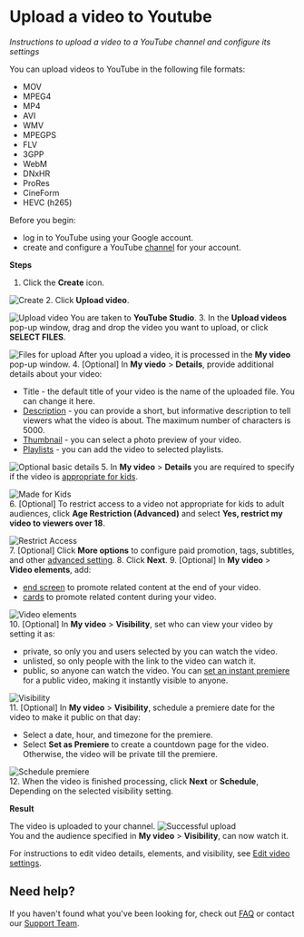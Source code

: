 # Upload a video to Youtube
_Instructions to upload a video to a YouTube channel and configure its settings_

You can upload videos to YouTube in the following file formats:

* MOV
* MPEG4
* MP4
* AVI
* WMV
* MPEGPS
* FLV
* 3GPP
* WebM
* DNxHR
* ProRes
* CineForm
* HEVC (h265)

Before you begin:

* log in to YouTube using your Google account.
* create and configure a YouTube [channel](https://support.google.com/youtube/answer/1646861?hl=en) for your account.


**Steps**

1. Click the **Create** icon.

![Create](/1/1.png)
2. Click **Upload video**. 

![Upload video](/1/2.png)
You are taken to **YouTube Studio**.
3. In the **Upload videos** pop-up window, drag and drop the video you want to upload, or click **SELECT FILES**.

![Files for upload](/1/3.png)
After you upload a video, it is processed in the **My video** pop-up window.
4. [Optional] In **My viedo** > **Details**, provide additional details about your video:

   * Title - the default title of your video is the name of the uploaded file. You can change it here.
   * [Description](https://creatoracademy.youtube.com/page/lesson/descriptions) - you can provide a short, but informative description to tell viewers what the video is about. The maximum number of characters is 5000.
   * [Thumbnail](https://creatoracademy.youtube.com/page/lesson/thumbnails?hl=pt-BR_ALL) - you can select a photo preview of your video.
   * [Playlists](https://creatoracademy.youtube.com/page/lesson/trendsetter) - you can add the video to selected playlists.

![Optional basic details](/1/4.png)
5. In **My video** > **Details** you are required to specify if the video is [appropriate for kids](https://support.google.com/youtube/answer/9528076).

![Made for Kids](/1/5.png)   
6. [Optional] To restrict access to a video not appropriate for kids to adult audiences, click **Age Restriction (Advanced)** and select **Yes, restrict my video to viewers over 18**.

![Restrict Access](/1/6.png)   
7. [Optional] Click **More options** to configure paid promotion, tags, subtitles, and other [advanced setting](https://support.google.com/youtube/answer/57404).
8. Click **Next**.
9. [Optional] In **My video** > **Video elements**, add:

   * [end screen](https://creatoracademy.youtube.com/page/lesson/cards#strategies-zippy-link-1) to promote related content at the end of your video.
   * [cards](https://creatoracademy.youtube.com/page/lesson/cards#strategies-zippy-link-2) to promote related content during your video.

![Video elements](/1/7.png)   
10. [Optional] In **My video** > **Visibility**, set who can view your video by setting it as:
   * private, so only you and users selected by you can watch the video.
   * unlisted, so only people with the link to the video can watch it.
   * public, so anyone can watch the video. You can [set an instant premiere](https://support.google.com/youtube/answer/9080341) for a public video, making it instantly visible to anyone.

![Visibility](/1/8.png)   
11. [Optional] In **My video** > **Visibility**, schedule a premiere date for the video to make it public on that day:

   * Select a date, hour, and timezone for the premiere.
   * Select **Set as Premiere** to create a countdown page for the video. Otherwise, the video will be private till the premiere.

![Schedule premiere](/1/9.png)   
12. When the video is finished processing, click **Next** or **Schedule**, Depending on the selected visibility setting.

**Result**

The video is uploaded to your channel.
![Successful upload](/1/10.png)   
You and the audience specified in **My video** > **Visibility**, can now watch it.

For instructions to edit video details, elements, and visibility, see [Edit video settings](https://support.google.com/youtube/answer/57404?co=GENIE.Platform%3DDesktop&hl=en).


## Need help?
If you haven't found what you've been looking for, check out [FAQ](placeholderrepository/folder/faq/) or contact our [Support Team](placeholder/company.support/request).



